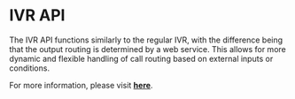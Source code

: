 # IVR API

The IVR API functions similarly to the regular IVR, with the difference being that the output routing is determined by a web service. This allows for more dynamic and flexible handling of call routing based on external inputs or conditions.

For more information, please visit **[here](/developers/SimotelWebhooks/DialplanApiComponents/ivr_api)**.
